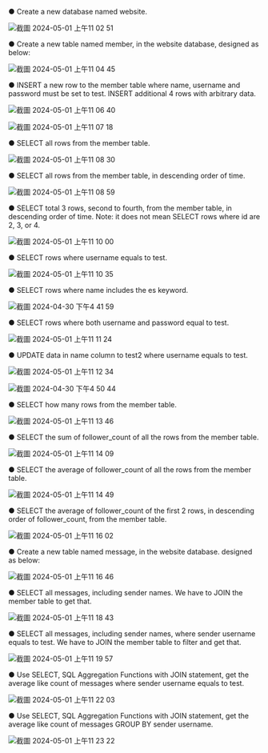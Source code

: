 ● Create a new database named website.

![截圖 2024-05-01 上午11 02 51](https://github.com/Yneq/WHproject/assets/149919747/f26e67e5-5fde-4767-b8a0-734d19bf5cb8)

● Create a new table named member, in the website database, designed as below:

![截圖 2024-05-01 上午11 04 45](https://github.com/Yneq/WHproject/assets/149919747/867c2856-0e57-41c9-8dd0-40a135b2615d)

● INSERT a new row to the member table where name, username and password must be set to test. INSERT additional 4 rows with arbitrary data.

![截圖 2024-05-01 上午11 06 40](https://github.com/Yneq/WHproject/assets/149919747/064b075b-8193-49fc-be6a-9917d84eeb97)

![截圖 2024-05-01 上午11 07 18](https://github.com/Yneq/WHproject/assets/149919747/145bf34f-f31a-47dc-954d-bd65df695f52)

● SELECT all rows from the member table.

![截圖 2024-05-01 上午11 08 30](https://github.com/Yneq/WHproject/assets/149919747/291bd29a-d372-49f9-9a00-b34a9da098f6)

● SELECT all rows from the member table, in descending order of time.

![截圖 2024-05-01 上午11 08 59](https://github.com/Yneq/WHproject/assets/149919747/bb6ba847-9980-496a-8437-c2035bc4b247)

● SELECT total 3 rows, second to fourth, from the member table, in descending order of time. Note: it does not mean SELECT rows where id are 2, 3, or 4.

![截圖 2024-05-01 上午11 10 00](https://github.com/Yneq/WHproject/assets/149919747/a1deeb8b-674a-4821-8a37-0aa97075e1de)

● SELECT rows where username equals to test.

![截圖 2024-05-01 上午11 10 35](https://github.com/Yneq/WHproject/assets/149919747/64085bdb-696c-459d-ae1a-ba789534a5b7)

● SELECT rows where name includes the es keyword.

![截圖 2024-04-30 下午4 41 59](https://github.com/Yneq/WHproject/assets/149919747/95bd9e17-dc3d-4167-81e6-3e01245f290a)

● SELECT rows where both username and password equal to test.

![截圖 2024-05-01 上午11 11 24](https://github.com/Yneq/WHproject/assets/149919747/0b9c238f-6ff8-4751-bbc1-afef920fa4d5)

● UPDATE data in name column to test2 where username equals to test.

![截圖 2024-05-01 上午11 12 34](https://github.com/Yneq/WHproject/assets/149919747/a277466e-5de5-43ba-8a64-634c02796e6b)

![截圖 2024-04-30 下午4 50 44](https://github.com/Yneq/WHproject/assets/149919747/322a6449-3eec-4efb-9e6c-1291d033292d)

● SELECT how many rows from the member table.

![截圖 2024-05-01 上午11 13 46](https://github.com/Yneq/WHproject/assets/149919747/11a413a0-bd70-4b40-a8d0-688e31dbcc77)

● SELECT the sum of follower_count of all the rows from the member table.

![截圖 2024-05-01 上午11 14 09](https://github.com/Yneq/WHproject/assets/149919747/ca8c214f-b7b8-442c-925a-e6c7bf5c46fd)

● SELECT the average of follower_count of all the rows from the member table.

![截圖 2024-05-01 上午11 14 49](https://github.com/Yneq/WHproject/assets/149919747/15ecf5a4-e648-4239-bc94-9ab4e6c06505)

● SELECT the average of follower_count of the first 2 rows, in descending order of follower_count, from the member table.

![截圖 2024-05-01 上午11 16 02](https://github.com/Yneq/WHproject/assets/149919747/7f983000-953e-4ab6-9443-c4b164f575c3)

● Create a new table named message, in the website database. designed as below:

![截圖 2024-05-01 上午11 16 46](https://github.com/Yneq/WHproject/assets/149919747/a0ccedbe-6e76-4ac2-95a5-b6a803e7bbdb)

● SELECT all messages, including sender names. We have to JOIN the member table to get that.

![截圖 2024-05-01 上午11 18 43](https://github.com/Yneq/WHproject/assets/149919747/f98879c5-0696-4d61-b94c-1c377ae338fe)

● SELECT all messages, including sender names, where sender username equals to test. We have to JOIN the member table to filter and get that.

![截圖 2024-05-01 上午11 19 57](https://github.com/Yneq/WHproject/assets/149919747/a22c4c88-58f5-4aee-955e-608aaa47affc)

● Use SELECT, SQL Aggregation Functions with JOIN statement, get the average like count of messages where sender username equals to test.

![截圖 2024-05-01 上午11 22 03](https://github.com/Yneq/WHproject/assets/149919747/eae45ee3-49d2-4f3f-9f92-0b71124cbabb)

● Use SELECT, SQL Aggregation Functions with JOIN statement, get the average like count of messages GROUP BY sender username.

![截圖 2024-05-01 上午11 23 22](https://github.com/Yneq/WHproject/assets/149919747/0706725e-5e99-4e32-95ab-698cfd0d5d93)

